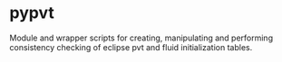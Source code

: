 # pypvt

Module and wrapper scripts for creating, manipulating and 
performing consistency checking of eclipse pvt and fluid 
initialization tables.


